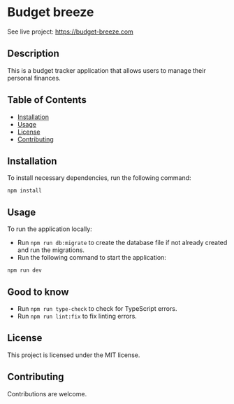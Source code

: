# Budget breeze


See live project: https://budget-breeze.com


## Description
This is a budget tracker application that allows users to manage their personal finances.

## Table of Contents
* [Installation](#installation)
* [Usage](#usage)
* [License](#license)
* [Contributing](#contributing)

## Installation
To install necessary dependencies, run the following command:
```
npm install
```

## Usage
To run the application locally:
- Run `npm run db:migrate` to create the database file if not already created and run the migrations.
- Run the following command to start the application:
```
npm run dev
```

## Good to know
- Run `npm run type-check` to check for TypeScript errors.
- Run `npm run lint:fix` to fix linting errors.

## License
This project is licensed under the MIT license.

## Contributing
Contributions are welcome.


